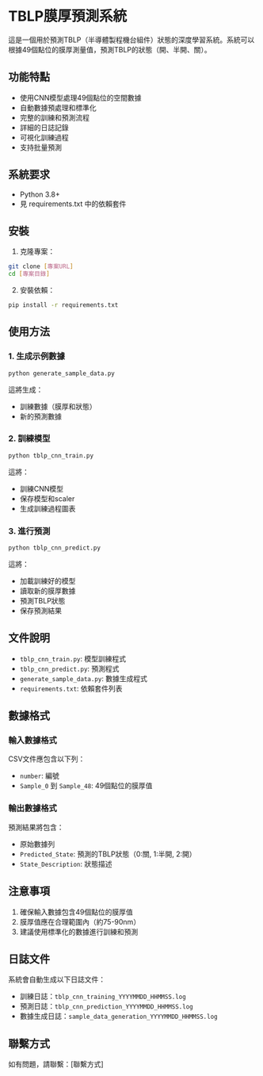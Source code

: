 # TBLP膜厚預測系統

這是一個用於預測TBLP（半導體製程機台組件）狀態的深度學習系統。系統可以根據49個點位的膜厚測量值，預測TBLP的狀態（開、半開、關）。

## 功能特點

- 使用CNN模型處理49個點位的空間數據
- 自動數據預處理和標準化
- 完整的訓練和預測流程
- 詳細的日誌記錄
- 可視化訓練過程
- 支持批量預測

## 系統要求

- Python 3.8+
- 見 requirements.txt 中的依賴套件

## 安裝

1. 克隆專案：
```bash
git clone [專案URL]
cd [專案目錄]
```

2. 安裝依賴：
```bash
pip install -r requirements.txt
```

## 使用方法

### 1. 生成示例數據
```bash
python generate_sample_data.py
```
這將生成：
- 訓練數據（膜厚和狀態）
- 新的預測數據

### 2. 訓練模型
```bash
python tblp_cnn_train.py
```
這將：
- 訓練CNN模型
- 保存模型和scaler
- 生成訓練過程圖表

### 3. 進行預測
```bash
python tblp_cnn_predict.py
```
這將：
- 加載訓練好的模型
- 讀取新的膜厚數據
- 預測TBLP狀態
- 保存預測結果

## 文件說明

- `tblp_cnn_train.py`: 模型訓練程式
- `tblp_cnn_predict.py`: 預測程式
- `generate_sample_data.py`: 數據生成程式
- `requirements.txt`: 依賴套件列表

## 數據格式

### 輸入數據格式
CSV文件應包含以下列：
- `number`: 編號
- `Sample_0` 到 `Sample_48`: 49個點位的膜厚值

### 輸出數據格式
預測結果將包含：
- 原始數據列
- `Predicted_State`: 預測的TBLP狀態（0:關, 1:半開, 2:開）
- `State_Description`: 狀態描述

## 注意事項

1. 確保輸入數據包含49個點位的膜厚值
2. 膜厚值應在合理範圍內（約75-90nm）
3. 建議使用標準化的數據進行訓練和預測

## 日誌文件

系統會自動生成以下日誌文件：
- 訓練日誌：`tblp_cnn_training_YYYYMMDD_HHMMSS.log`
- 預測日誌：`tblp_cnn_prediction_YYYYMMDD_HHMMSS.log`
- 數據生成日誌：`sample_data_generation_YYYYMMDD_HHMMSS.log`

## 聯繫方式

如有問題，請聯繫：[聯繫方式] 